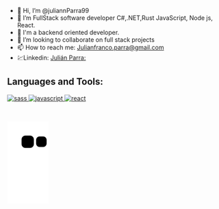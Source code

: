 - 👋 Hi, I’m @juliannParra99
- 👀 I’m FullStack software developer C#,.NET,Rust JavaScript, Node js, React.
- 🌱 I'm a backend oriented developer.
- 💞️ I’m looking to collaborate on full stack projects
- 📫 How to reach me: Julianfranco.parra@gmail.com
-  :chart:Linkedin: [Julián Parra: ](https://www.linkedin.com/in/juli%C3%A1n-parra-a7186318a/) 

<h2 align="left">Languages and Tools:</h2>
<p align="left">
<a href="https://sass-lang.com" target="_blank"> <img src="https://img.shields.io/badge/Sass-CC6699?style=for-the-badge&logo=sass&logoColor=white" alt="sass" /> </a>
<a href="https://developer.mozilla.org/en-US/docs/Web/JavaScript" target="_blank"> <img src="https://img.shields.io/badge/JavaScript-323330?style=for-the-badge&logo=javascript&logoColor=F7DF1Eg" alt="javascript" </a>
<a href="https://reactjs.org/" target="_blank"> <img src="https://img.shields.io/badge/react-%2320232a.svg?style=for-the-badge&logo=react&logoColor=%2361DAFB" alt="react" </a>

</p>
<br>

![Snake animation](https://github.com/rafaballerini/rafaballerini/blob/output/github-contribution-grid-snake.svg)

<!---
juliannParra99/juliannParra99 is a ✨ special ✨ repository because its `README.md` (this file) appears on your GitHub profile.
You can click the Preview link to take a look at your changes.
--->

